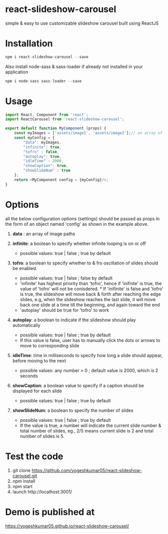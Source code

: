# react-slideshow-carousel
simple &amp; easy to use customizable slideshow carousel built using ReactJS

# Installation
```javascript
npm i react-slideshow-carousel --save
```

Also install node-sass & sass-loader if already not installed in your application
```javascript
npm i node-sass sass-loader --save
```

# Usage
```javascript
import React, Component from 'react';
import ReactCarousel from 'react-slideshow-carousel';

export default function MyComponent (props) {
    const myImages = ['assets/image1', 'assets/image2'];// an array of image paths
    const myConfig = {
        "data": myImages, 
        "infinite": true, 
        "tofro" : false, 
        "autoplay": true, 
        "idleTime" : 2000,
        "showCaption": true,
        "showSlideNum" : true
    };
    return <MyComponent config = {myConfig}/>;
}
```
# Options
all the below configuration options (settings) should be passed as props in the form of an object named 'config' as shown in the example above.

1. **data** : an array of image paths

2. **infinite**: a boolean to specify whether infinite looping is on or off
    * possible values: true | false ; true by default

3. **tofro**: a boolean to specify whether to & fro oscillation of slides should be enabled. 
    * possible values: true | false ; false by default
    * 'infinite' has highest priority than 'tofro', hence if 'inifnite' is true, the value of 'tofro' will not be conisdered.     * If 'inifinite' is false and 'tofro' is true, the slideshow will move back & forth after reaching the edge slides, e.g,         when the slideshow reaches the last slide, it will move back one slide at a time till the beginning, and again toward         the end
    * 'autoplay' should be true for 'tofro' to work
    
4. **autoplay**: a boolean to indicate if the slideshow should play automatically
    * possible values: true | false ; true by default
    * If this value is false, user has to manually click the dots or arrows to move to corresponding slide

5. **idleTime**: time in milliseconds to specify how long a slide should appear, before moving to the next
    * possible values: any number > 0 ; default value is 2000, which is 2 seconds

6. **showCaption**: a boolean value to specify if a caption should be displayed for each slide
     * possible values: true | false ; true by default

7. **showSlideNum**: a boolean to specify the number of slides
     * possible values: true | false ; true by default
     * If the value is true, a number will indicate the current slide number & total number of slides, eg., 2/5 means current        slide is 2 and total number of slides is 5.

# Test the code
1. git clone https://github.com/yogeshkumar05/react-slideshow-carousel.git
2. npm install
3. npm start
4. launch http://localhost:3001/
    
# Demo is published at 
https://yogeshkumar05.github.io/react-slideshow-carousel/
